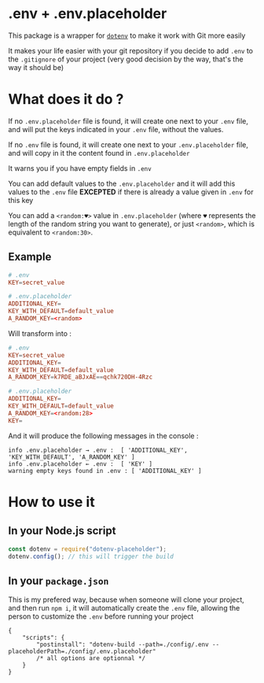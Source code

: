 # .env + .env.placeholder

This package is a wrapper for [`dotenv`](https://www.npmjs.com/package/dotenv) to make it work with Git more easily

It makes your life easier with your git repository if you decide to add `.env` to the `.gitignore` of your project (very good decision by the way, that's the way it should be)

# What does it do ?

If no `.env.placeholder` file is found, it will create one next to your `.env` file, and will put the keys indicated in your `.env` file, without the values.

If no `.env` file is found, it will create one next to your `.env.placeholder` file, and will copy in it the content found in `.env.placeholder`

It warns you if you have empty fields in `.env`

You can add default values to the `.env.placeholder` and it will add this values to the `.env` file __EXCEPTED__ if there is already a value given in `.env` for this key

You can add a `<random:♥>` value in `.env.placeholder` (where `♥` represents the length of the random string you want to generate), or just `<random>`, which is equivalent to `<random:30>`.

## Example
```conf
# .env
KEY=secret_value

# .env.placeholder
ADDITIONAL_KEY=
KEY_WITH_DEFAULT=default_value
A_RANDOM_KEY=<random>
```
Will transform into :
```conf
# .env
KEY=secret_value
ADDITIONAL_KEY=
KEY_WITH_DEFAULT=default_value
A_RANDOM_KEY=k7RDE_aBJxAE==qchk720DH-4Rzc

# .env.placeholder
ADDITIONAL_KEY=
KEY_WITH_DEFAULT=default_value
A_RANDOM_KEY=<random:28>
KEY=
```

And it will produce the following messages in the console :
```
info .env.placeholder → .env :  [ 'ADDITIONAL_KEY', 'KEY_WITH_DEFAULT', 'A_RANDOM_KEY' ]
info .env.placeholder ← .env :  [ 'KEY' ]
warning empty keys found in .env : [ 'ADDITIONAL_KEY' ]
```

# How to use it

## In your Node.js script
```js
const dotenv = require("dotenv-placeholder");
dotenv.config(); // this will trigger the build
```

## In your `package.json`

This is my prefered way, because when someone will clone your project, and then run `npm i`, it will automatically create the `.env` file, allowing the person to customize the `.env` before running your project

```jsonc
{
    "scripts": {
        "postinstall": "dotenv-build --path=./config/.env --placeholderPath=./config/.env.placeholder"
        /* all options are optionnal */
    }
}
```